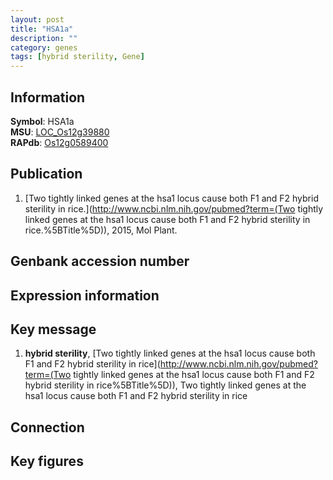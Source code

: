 ```yaml
---
layout: post
title: "HSA1a"
description: ""
category: genes
tags: [hybrid sterility, Gene]
---
```


## Information
__Symbol__: HSA1a  
__MSU__: [LOC_Os12g39880](http://rice.plantbiology.msu.edu/cgi-bin/ORF_infopage.cgi?orf=LOC_Os12g39880)  
__RAPdb__: [Os12g0589400](http://rapdb.dna.affrc.go.jp/viewer/gbrowse_details/irgsp1?name=Os12g0589400)  

## Publication
1. [Two tightly linked genes at the hsa1 locus cause both F1 and F2 hybrid sterility in rice.](http://www.ncbi.nlm.nih.gov/pubmed?term=(Two tightly linked genes at the hsa1 locus cause both F1 and F2 hybrid sterility in rice.%5BTitle%5D)), 2015, Mol Plant.

## Genbank accession number

## Expression information

## Key message
1. __hybrid sterility__, [Two tightly linked genes at the hsa1 locus cause both F1 and F2 hybrid sterility in rice](http://www.ncbi.nlm.nih.gov/pubmed?term=(Two tightly linked genes at the hsa1 locus cause both F1 and F2 hybrid sterility in rice%5BTitle%5D)), Two tightly linked genes at the hsa1 locus cause both F1 and F2 hybrid sterility in rice

## Connection

## Key figures


